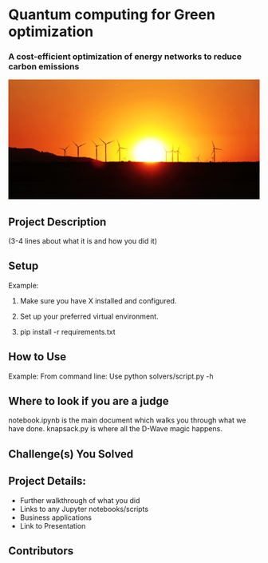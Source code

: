 # Quantum computing for Green optimization 
### A cost-efficient optimization of energy networks to reduce carbon emissions

![sunset](./data/sunset.jpg)

## Project Description 
(3-4 lines about what it is and how you did it)

## Setup
Example:
1. Make sure you have X installed and configured.

2. Set up your preferred virtual environment.

3. pip install -r requirements.txt

## How to Use
Example:
From command line: Use python solvers/script.py -h

## Where to look if you are a judge
notebook.ipynb is the main document which walks you through what we have done.
knapsack.py is where all the D-Wave magic happens.

## Challenge(s) You Solved

## Project Details: 
  - Further walkthrough of what you did 
  - Links to any Jupyter notebooks/scripts
  - Business applications
  - Link to Presentation

## Contributors 

